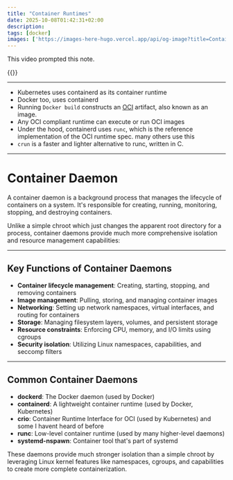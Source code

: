 ```yaml
---
title: "Container Runtimes"
date: 2025-10-08T01:42:31+02:00
description: 
tags: [docker]
images: ['https://images-here-hugo.vercel.app/api/og-image?title=Container+Runtimes']
---
```


This video prompted this note.

{{<youtube DzAco4Aq3mw>}}

---

- Kubernetes uses containerd as its container runtime
- Docker too, uses containerd
- Running `Docker build` constructs an [OCI](https://opencontainers.org/) artifact, also known as an image.
- Any OCI compliant runtime can execute or run OCI images
- Under the hood, containerd uses `runc`, which is the reference implementation of the OCI runtime spec. many others use this
- `crun` is a faster and lighter alternative to runc, written in C.

---

# Container Daemon

A container daemon is a background process that manages the lifecycle of containers on a system. It's responsible for creating, running, monitoring, stopping, and destroying containers.

Unlike a simple chroot which just changes the apparent root directory for a process, container daemons provide much more comprehensive isolation and resource management capabilities:

---

## Key Functions of Container Daemons

- **Container lifecycle management**: Creating, starting, stopping, and removing containers
- **Image management**: Pulling, storing, and managing container images
- **Networking**: Setting up network namespaces, virtual interfaces, and routing for containers
- **Storage**: Managing filesystem layers, volumes, and persistent storage
- **Resource constraints**: Enforcing CPU, memory, and I/O limits using cgroups
- **Security isolation**: Utilizing Linux namespaces, capabilities, and seccomp filters

---

## Common Container Daemons

- **dockerd**: The Docker daemon (used by Docker)
- **containerd**: A lightweight container runtime (used by Docker, Kubernetes)
- **crio**: Container Runtime Interface for OCI (used by Kubernetes)
and some I havent heard of before
- **runc**: Low-level container runtime (used by many higher-level daemons)
- **systemd-nspawn**: Container tool that's part of systemd

These daemons provide much stronger isolation than a simple chroot by leveraging Linux kernel features like namespaces, cgroups, and capabilities to create more complete containerization.
